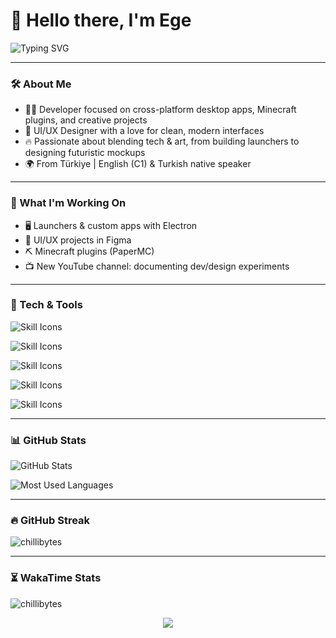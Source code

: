 <h1 align="left">👋 Hello there, I'm Ege</h1>

<p align="left">
  <img src="https://readme-typing-svg.herokuapp.com?font=Major+Mono+Display&size=22&duration=3000&pause=1000&color=F7F7F7&background=0d1116&center=false&vCenter=true&width=500&lines=Developer;Designer;Dreamer" alt="Typing SVG">
</p>

---

### 🛠️ About Me
- 🧑‍💻 Developer focused on cross-platform desktop apps, Minecraft plugins, and creative projects 
- 🎨 UI/UX Designer with a love for clean, modern interfaces   
- 🔥 Passionate about blending tech & art, from building launchers to designing futuristic mockups  
- 🌍 From Türkiye | English (C1) & Turkish native speaker

---

### 🚀 What I'm Working On
- 🖥️ Launchers & custom apps with Electron  
- 📐 UI/UX projects in Figma  
- ⛏️ Minecraft plugins (PaperMC)  
- 📺 New YouTube channel: documenting dev/design experiments

---

### 🧰 Tech & Tools
<p>
  <img src="https://skillicons.dev/icons?i=ts,js,html,css,sass,tailwind,react,electron" alt="Skill Icons">
</p>
<p>
  <img src="https://skillicons.dev/icons?i=cs,java,py,bash" alt="Skill Icons">
</p>
<p>
  <img src="https://skillicons.dev/icons?i=windows,apple,linux" alt="Skill Icons">
</p>
<p>
  <img src="https://skillicons.dev/icons?i=figma,ps,ai" alt="Skill Icons">
</p>
<p>
  <img src="https://skillicons.dev/icons?i=git,github,vscode" alt="Skill Icons">
</p>

---

### 📊 GitHub Stats
<p align="left">
  <img src="https://github-readme-stats-re1e4ses-projects.vercel.app/api?username=chillibytes&show_icons=true&locale=en&count_private=true&theme=tokyonight&hide_border=true" alt="GitHub Stats">
</p>

<p>
    <img src="https://github-readme-stats-re1e4ses-projects.vercel.app/api/top-langs?username=chillibytes&show_icons=true&locale=en&layout=compact&theme=tokyonight&hide_border=true" alt="Most Used Languages"/>
</p>

---

### 🔥 GitHub Streak

<p align="left">
    <img src="https://github-readme-streak-stats.herokuapp.com/?user=chillibytes&theme=tokyonight&hide_border=true" alt="chillibytes" />
</p>

---

### ⏳ WakaTime Stats
<p>
    <img src="https://github-readme-stats.vercel.app/api/wakatime?username=chillibytes&show_icons=true&locale=en&theme=tokyonight&hide_border=true" alt="chillibytes" />
</p>

<p align="center">
  <img src="https://capsule-render.vercel.app/api?type=waving&height=100&color=0d1116&section=footer"/>
</p>
